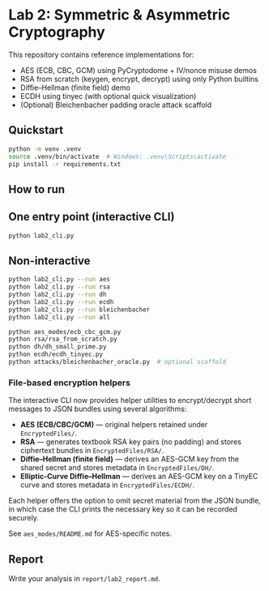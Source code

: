 # Lab 2: Symmetric & Asymmetric Cryptography

This repository contains reference implementations for:
- AES (ECB, CBC, GCM) using PyCryptodome + IV/nonce misuse demos
- RSA from scratch (keygen, encrypt, decrypt) using only Python builtins
- Diffie–Hellman (finite field) demo
- ECDH using tinyec (with optional quick visualization)
- (Optional) Bleichenbacher padding oracle attack scaffold

## Quickstart

```bash
python -m venv .venv
source .venv/bin/activate  # Windows: .venv\Scripts\activate
pip install -r requirements.txt
````

## How to run

## One entry point (interactive CLI)
```bash
python lab2_cli.py
```

## Non-interactive

```bash
python lab2_cli.py --run aes
python lab2_cli.py --run rsa
python lab2_cli.py --run dh
python lab2_cli.py --run ecdh
python lab2_cli.py --run bleichenbacher
python lab2_cli.py --run all
```

```bash
python aes_modes/ecb_cbc_gcm.py
python rsa/rsa_from_scratch.py
python dh/dh_small_prime.py
python ecdh/ecdh_tinyec.py
python attacks/bleichenbacher_oracle.py  # optional scaffold
```

### File-based encryption helpers

The interactive CLI now provides helper utilities to encrypt/decrypt short
messages to JSON bundles using several algorithms:

- **AES (ECB/CBC/GCM)** — original helpers retained under `EncryptedFiles/`.
- **RSA** — generates textbook RSA key pairs (no padding) and stores ciphertext
  bundles in `EncryptedFiles/RSA/`.
- **Diffie–Hellman (finite field)** — derives an AES-GCM key from the shared
  secret and stores metadata in `EncryptedFiles/DH/`.
- **Elliptic-Curve Diffie–Hellman** — derives an AES-GCM key on a TinyEC curve
  and stores metadata in `EncryptedFiles/ECDH/`.

Each helper offers the option to omit secret material from the JSON bundle, in
which case the CLI prints the necessary key so it can be recorded securely.

See `aes_modes/README.md` for AES-specific notes.

## Report

Write your analysis in `report/lab2_report.md`.
